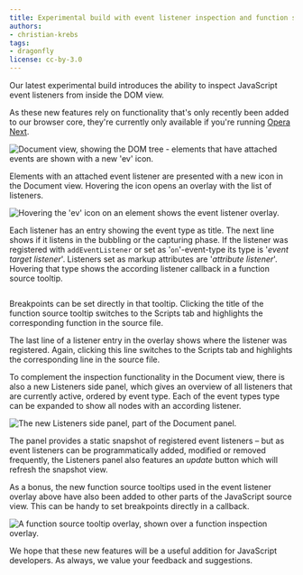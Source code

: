 ```yaml
---
title: Experimental build with event listener inspection and function source tooltips
authors:
- christian-krebs
tags:
- dragonfly
license: cc-by-3.0
---
```


<p>Our latest experimental build introduces the ability to inspect JavaScript event listeners from inside the DOM view.</p>

<p class="note">As these new features rely on functionality that&#39;s only recently been added to our browser core, they&#39;re currently only available if you&#39;re running <a href="https://www.opera.com/browser/next/">Opera Next</a>.</p>

<img src="{{ page.id }}/ev-listener-overview-2.png" alt="Document view, showing the DOM tree - elements that have attached events are shown with a new &#39;ev&#39; icon." />

<p>Elements with an attached event listener are presented with a new icon in the Document view. Hovering the icon opens an overlay with the list of listeners.</p>

<img src="{{ page.id }}/0ev-listener-tooltip-1.png" alt="Hovering the &#39;ev&#39; icon on an element shows the event listener overlay." />

<p>Each listener has an entry showing the event type as title. The next line shows if it listens in the bubbling or the capturing phase. If the listener was registered with <code>addEventListener</code> or set as &#39;<code>on</code>&#39;-event-type its type is &#39;<em>event target listener</em>&#39;. Listeners set as markup attributes are &#39;<em>attribute listener</em>&#39;. Hovering that type shows the according listener callback in a function source tooltip.</p>

<img src="{{ page.id }}/ev-listener-fn-source-tooltip-2.png" alt="" />

<p>Breakpoints can be set directly in that tooltip. Clicking the title of the function source tooltip switches to the Scripts tab and highlights the corresponding function in the source file.</p>

<p>The last line of a listener entry in the overlay shows where the listener was registered. Again, clicking this line switches to the Scripts tab and highlights the corresponding line in the source file.</p>

<p>To complement the inspection functionality in the Document view, there is also a new Listeners side panel, which gives an overview of all listeners that are currently active, ordered by event type. Each of the event types type can be expanded to show all nodes with an according listener.</p>

<img src="{{ page.id }}/ev-listener-view-1.png" alt="The new Listeners side panel, part of the Document panel." />

<p>The panel provides a static snapshot of registered event listeners – but as event listeners can be programmatically added, modified or removed frequently, the Listeners panel also features an <em>update</em> button which will refresh the snapshot view.</p>

<p>As a bonus, the new function source tooltips used in the event listener overlay above have also been added to other parts of the JavaScript source view. This can be handy to set breakpoints directly in a callback.</p>

<img src="{{ page.id }}/ev-source-view-tooltip-1.png" alt="A function source tooltip overlay, shown over a function inspection overlay." />

<p>We hope that these new features will be a useful addition for JavaScript developers. As always, we value your feedback and suggestions.</p>
